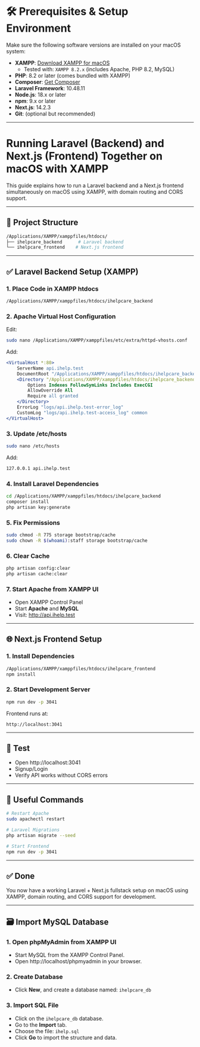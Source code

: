 # 🛠️ Prerequisites & Setup Environment

Make sure the following software versions are installed on your macOS system:

- **XAMPP**: [Download XAMPP for macOS](https://www.apachefriends.org/index.html)
  - Tested with: `XAMPP 8.2.x` (includes Apache, PHP 8.2, MySQL)
- **PHP**: 8.2 or later (comes bundled with XAMPP)
- **Composer**: [Get Composer](https://getcomposer.org/)
- **Laravel Framework**: 10.48.11
- **Node.js**: 18.x or later
- **npm**: 9.x or later
- **Next.js**: 14.2.3
- **Git**: (optional but recommended)

---

# Running Laravel (Backend) and Next.js (Frontend) Together on macOS with XAMPP

This guide explains how to run a Laravel backend and a Next.js frontend simultaneously on macOS using XAMPP, with domain routing and CORS support.

---

## 📁 Project Structure

```bash
/Applications/XAMPP/xamppfiles/htdocs/
├── ihelpcare_backend      # Laravel backend
└── ihelpcare_frontend    # Next.js frontend
```

---

## ✅ Laravel Backend Setup (XAMPP)

### 1. Place Code in XAMPP htdocs
```bash
/Applications/XAMPP/xamppfiles/htdocs/ihelpcare_backend
```

### 2. Apache Virtual Host Configuration
Edit:
```bash
sudo nano /Applications/XAMPP/xamppfiles/etc/extra/httpd-vhosts.conf
```

Add:
```apache
<VirtualHost *:80>
    ServerName api.ihelp.test
    DocumentRoot "/Applications/XAMPP/xamppfiles/htdocs/ihelpcare_backend/public"
    <Directory "/Applications/XAMPP/xamppfiles/htdocs/ihelpcare_backend/public">
        Options Indexes FollowSymLinks Includes ExecCGI
        AllowOverride All
        Require all granted
    </Directory>
    ErrorLog "logs/api.ihelp.test-error_log"
    CustomLog "logs/api.ihelp.test-access_log" common
</VirtualHost>
```

### 3. Update /etc/hosts
```bash
sudo nano /etc/hosts
```
Add:
```bash
127.0.0.1 api.ihelp.test
```

### 4. Install Laravel Dependencies
```bash
cd /Applications/XAMPP/xamppfiles/htdocs/ihelpcare_backend
composer install
php artisan key:generate
```

### 5. Fix Permissions
```bash
sudo chmod -R 775 storage bootstrap/cache
sudo chown -R $(whoami):staff storage bootstrap/cache
```

### 6. Clear Cache
```bash
php artisan config:clear
php artisan cache:clear
```

### 7. Start Apache from XAMPP UI
- Open XAMPP Control Panel
- Start **Apache** and **MySQL**
- Visit: http://api.ihelp.test

---

## 🌐 Next.js Frontend Setup

### 1. Install Dependencies
```bash
/Applications/XAMPP/xamppfiles/htdocs/ihelpcare_frontend
npm install
```

### 2. Start Development Server
```bash
npm run dev -p 3041
```
Frontend runs at:
```
http://localhost:3041
```

---

## 🧪 Test
- Open http://localhost:3041
- Signup/Login
- Verify API works without CORS errors

---

## 🔄 Useful Commands
```bash
# Restart Apache
sudo apachectl restart

# Laravel Migrations
php artisan migrate --seed

# Start Frontend
npm run dev -p 3041
```

---

## ✅ Done
You now have a working Laravel + Next.js fullstack setup on macOS using XAMPP, domain routing, and CORS support for development.

---

## 🗃️ Import MySQL Database

### 1. Open phpMyAdmin from XAMPP UI
- Start MySQL from the XAMPP Control Panel.
- Open http://localhost/phpmyadmin in your browser.

### 2. Create Database
- Click **New**, and create a database named: `ihelpcare_db`

### 3. Import SQL File
- Click on the `ihelpcare_db` database.
- Go to the **Import** tab.
- Choose the file: `ihelp.sql`
- Click **Go** to import the structure and data.

